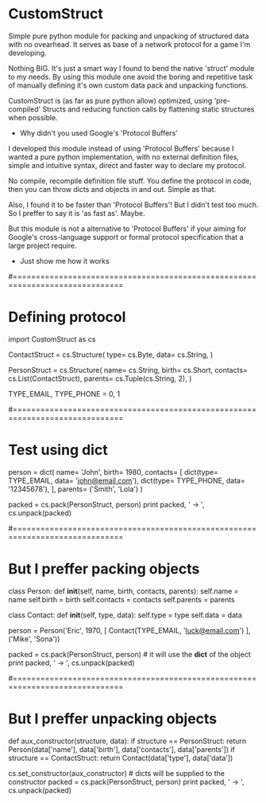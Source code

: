 CustomStruct
============

Simple pure python module for packing and unpacking of structured data with no
ovearhead. It serves as base of a network protocol for a game I'm developing.

Nothing BIG. It's just a smart way I found to bend the native 'struct' module
to my needs. By using this module one avoid the boring and repetitive task of
manually defining it's own custom data pack and unpacking functions.

CustomStruct is (as far as pure python allow) optimized, using 'pre-compiled'
Structs and reducing function calls by flattening static structures when
possible.


* Why didn't you used Google's 'Protocol Buffers'

I developed this module instead of using 'Protocol Buffers' because I wanted a
pure python implementation, with no external definition files, simple and
intuitive syntax, direct and faster way to declare my protocol.

No compile, recompile definition file stuff. You define the protocol in code,
then you can throw dicts and objects in and out. Simple as that.

Also, I found it to be faster than 'Protocol Buffers'! But I didn't test too
much. So I preffer to say it is 'as fast as'. Maybe.

But this module is not a alternative to 'Protocol Buffers' if your aiming for
Google's cross-language support or formal protocol specification that a large
project require.


* Just show me how it works

#==============================================================================
# Defining protocol

import CustomStruct as cs

ContactStruct = cs.Structure(
    type= cs.Byte,
    data= cs.String,
)

PersonStruct = cs.Structure(
    name=     cs.String,
    birth=    cs.Short,
    contacts= cs.List(ContactStruct),
    parents=  cs.Tuple(cs.String, 2),
)

TYPE_EMAIL, TYPE_PHONE = 0, 1

#==============================================================================
# Test using dict

person = dict(
    name= 'John',
    birth= 1980,
    contacts= [
        dict(type= TYPE_EMAIL, data= 'john@email.com'),
        dict(type= TYPE_PHONE, data= '12345678'),
    ],
    parents= ('Smith', 'Lola')
)

packed = cs.pack(PersonStruct, person)
print packed, ' -> ', cs.unpack(packed)

#==============================================================================
# But I preffer packing objects

class Person:
    def __init__(self, name, birth, contacts, parents):
        self.name = name
        self.birth = birth
        self.contacts = contacts
        self.parents = parents

class Contact:
    def __init__(self, type, data):
        self.type = type
        self.data = data

person = Person('Eric', 1970, [ Contact(TYPE_EMAIL, 'luck@email.com') ], ('Mike', 'Sona'))

packed = cs.pack(PersonStruct, person) # it will use the __dict__ of the object
print packed, ' -> ', cs.unpack(packed)

#==============================================================================
# But I preffer unpacking objects

def aux_constructor(structure, data):
    if structure == PersonStruct:
        return Person(data['name'], data['birth'], data['contacts'], data['parents'])
    if structure == ContactStruct:
        return Contact(data['type'], data['data'])

cs.set_constructor(aux_constructor) # dicts will be supplied to the constructor
packed = cs.pack(PersonStruct, person)
print packed, ' -> ', cs.unpack(packed)

